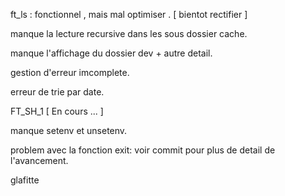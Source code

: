ft_ls : fonctionnel , mais mal optimiser . [ bientot rectifier ]

  manque la lecture recursive dans les sous dossier cache.
  
  manque l'affichage du dossier dev + autre detail.
  
  gestion d'erreur imcomplete.
  
  erreur de trie par date.
  
FT_SH_1 [ En cours ... ]

  manque setenv et unsetenv.
  
  problem avec la fonction exit: voir commit pour plus de detail de l'avancement.
  
  
glafitte

